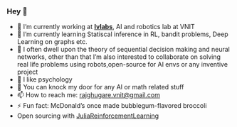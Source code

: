 ### Hey 👋

- 🔭 I’m currently working at **[Ivlabs](https://www.ivlabs.in/)**, AI and robotics lab at VNIT
- 🌱 I’m currently learning Statiscal inference in RL, bandit problems, Deep Learning on graphs etc.
- 👯 I often dwell upon the theory of sequential decision making and neural networks, other than that I’m also interested to collaborate on solving real life problems using robots,open-source for AI envs or any inventive project
- 👯 I like psychology
- 💬 You can knock my door for any AI or math related stuff
- 📫 How to reach me: rajghugare.vnit@gmail.com
- ⚡ Fun fact:  McDonald’s once made bubblegum-flavored broccoli
- Open sourcing with [JuliaReinforcementLearning](https://github.com/JuliaReinforcementLearning/ReinforcementLearning.jl)
